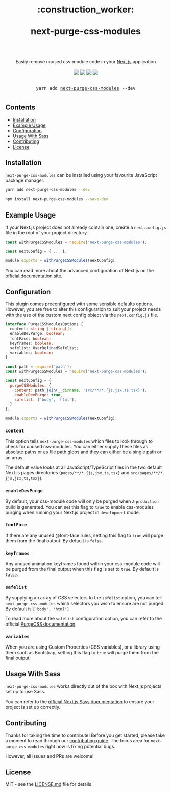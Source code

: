 <div align="center">
  <h1>
    <br />
    <div>:construction_worker:</div>
    <br />
    <div>next-purge-css-modules</div>
    <br />
  </h1>
  <br />
  <div>Easily remove unused css-module code in your <a href="https://github.com/vercel/next.js">Next.js</a> application</div>
  <br />
  <a href="https://www.npmjs.com/package/next-purge-css-modules"><img src="https://img.shields.io/npm/v/next-purge-css-modules?style=flat-square" /></a>
  <a href="https://coveralls.io/github/eels/next-purge-css-modules"><img src="https://img.shields.io/coveralls/github/eels/next-purge-css-modules?label=Coverage&style=flat-square" /></a>
  <a href="https://github.com/eels/next-purge-css-modules/actions/workflows/codeql-analysis.yml"><img src="https://img.shields.io/github/actions/workflow/status/eels/next-purge-css-modules/codeql-analysis.yml?branch=main&label=CodeQL&style=flat-square" /></a>
  <a href="https://www.npmjs.com/package/next-purge-css-modules"><img src="https://img.shields.io/npm/dm/next-purge-css-modules?label=Downloads&style=flat-square" /></a>
  <br /><br />
  <pre>yarn add <a href="https://www.npmjs.com/package/next-purge-css-modules">next-purge-css-modules</a> --dev</pre>
  <h1></h1>
</div>

## Contents

- [Installation](#installation)
- [Example Usage](#example-usage)
- [Configuration](#configuration)
- [Usage With Sass](#usage-with-sass)
- [Contributing](#contributing)
- [License](#license)

## Installation

`next-purge-css-modules` can be installed using your favourite JavaScript package manager.

```bash
yarn add next-purge-css-modules --dev
```

```bash
npm install next-purge-css-modules --save-dev
```

## Example Usage

If your Next.js project does not already contain one, create a `next.config.js` file in the root of your project directory.

```js
const withPurgeCSSModules = require('next-purge-css-modules');

const nextConfig = { ... };

module.exports = withPurgeCSSModules(nextConfig);
```

You can read more about the advanced configuration of Next.js on the [official documentation site](https://nextjs.org/docs/api-reference/next.config.js/introduction).

## Configuration

This plugin comes preconfigured with some sensible defaults options. However, you are free to alter this configuration to suit your project needs with the use of the custom next config object via the `next.config.js` file.

```ts
interface PurgeCSSModulesOptions {
  content: string | string[];
  enableDevPurge: boolean;
  fontFace: boolean;
  keyframes: boolean;
  safelist: UserDefinedSafelist;
  variables: boolean;
}
```

```js
const path = require('path');
const withPurgeCSSModules = require('next-purge-css-modules');

const nextConfig = {
  purgeCSSModules: {
    content: path.join(__dirname, 'src/**/*.{js,jsx,ts,tsx}'),
    enableDevPurge: true,
    safelist: ['body', 'html'],
  }
};

module.exports = withPurgeCSSModules(nextConfig);
```

### `content`

This option tells `next-purge-css-modules` which files to look through to check for unused css-modules. You can either supply these files as absolute paths or as file path globs and they can either be a single path or an array.

The default value looks at all JavaScript/TypeScript files in the two default Next.js pages directories (`pages/**/*.{js,jsx,ts,tsx}` and `src/pages/**/*.{js,jsx,ts,tsx}`).

### `enableDevPurge`

By default, your css-module code will only be purged when a `production` build is generated. You can set this flag to `true` to enable css-modules purging when running your Next.js project in `development` mode.

### `fontFace`

If there are any unused @font-face rules, setting this flag to `true` will purge them from the final output. By default is `false`.

### `keyframes`

Any unused animation keyframes found within your css-module code will be purged from the final output when this flag is set to `true`. By default is `false`.

### `safelist`

By supplying an array of CSS selectors to the `safelist` option, you can tell `next-purge-css-modules` which selectors you wish to ensure are not purged. By default is `['body', 'html']`

To read more about the `safelist` configuration option, you can refer to the official [PurgeCSS documentation](https://purgecss.com/configuration.html).

### `variables`

When you are using Custom Properties (CSS variables), or a library using them such as Bootstrap, setting this flag to `true` will purge them from the final output.

## Usage With Sass

`next-purge-css-modules` works directly out of the box with Next.js projects set up to use Sass.

You can refer to the [official Next.js Sass documentation](https://nextjs.org/docs/basic-features/built-in-css-support#sass-support) to ensure your project is set up correctly.

## Contributing

Thanks for taking the time to contribute! Before you get started, please take a moment to read through our [contributing guide](https://github.com/eels/next-purge-css-modules/blob/main/.github/CONTRIBUTING.md). The focus area for `next-purge-css-modules` right now is fixing potential bugs.

However, all issues and PRs are welcome!

## License

MIT - see the [LICENSE.md](https://github.com/eels/next-purge-css-modules/blob/main/LICENSE.md) file for details
